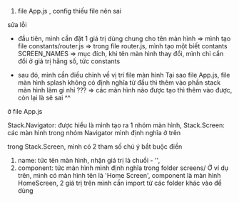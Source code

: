 1. file App.js , config thiếu file nên sai

sửa lỗi

- đầu tiên, mình cần đặt 1 giá trị dùng chung cho tên màn hình
=> mình tạo file constants/router.js
=> trong file router.js, mình tạo một biết contants SCREEN_NAMES => mục đích, khi tên màn hình thay đổi, mình chỉ cần đổi ở giá trị hằng số, tức constants

- sau đó, mình cần điều chỉnh về vị trí file màn hình
Tại sao file App.js, file màn hình splash không có định nghĩa từ đầu thì thêm vào phần stack màn hình làm gì nhỉ ??? => các màn hình nào được tạo thì thêm vào được, còn lại là sẽ sai ^^

ở file App.js

 <!-- <Stack.Navigator screenOptions={{ headerShown: false }}>
        <Stack.Screen name={SCREEN_NAME.HOME_SCREEN} component={HomeScreen} />-->
Stack.Navigator: được hiểu là mình tạo ra 1 nhóm màn hình,
Stack.Screen: các màn hình trong nhóm Navigator mình định nghĩa ở trên

trong Stack.Screen, mình có 2 tham số chú ý bắt buộc điền

1. name: tức tên màn hình, nhận giá trị là chuổi - '',
2. component: tức màn hình mình định nghĩa trong folder screens/
Ở ví dụ trên, mình có màn hình tên là 'Home Screen', component là màn hình HomeScreen, 2 giá trị trên mình cần import từ các folder khác vào để dùng
